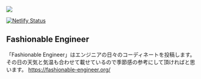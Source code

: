 <img src="https://fashionable-engineer.org/ogimage.png">

[![Netlify Status](https://api.netlify.com/api/v1/badges/1ba44ebe-9109-430f-9e2d-2a6e71ad3e8b/deploy-status)](https://app.netlify.com/sites/fashionable-engineer/deploys)

## Fashionable Engineer
「Fashionable Engineer」はエンジニアの日々のコーディネートを投稿します。
その日の天気と気温も合わせて載せているので季節感の参考にして頂ければと思います。
https://fashionable-engineer.org/

